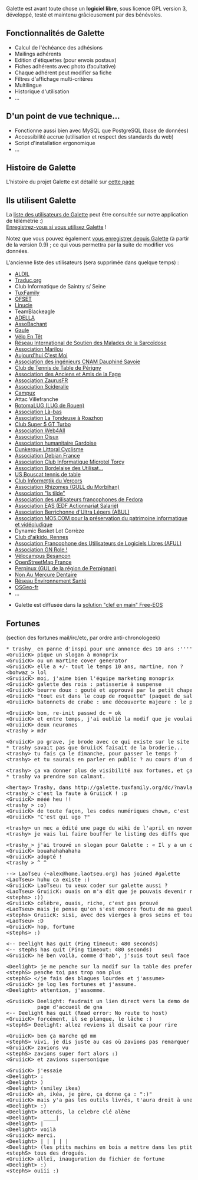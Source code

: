<p>Galette est avant toute chose un <strong>logiciel libre</strong>, sous licence GPL version 3, développé, testé et maintenu grâcieusement par des bénévoles.</p>


<h2>Fonctionnalités de Galette</h2>

<ul>
<li>Calcul de l'échéance des adhésions</li>
<li>Mailings adhérents</li>
<li>Edition d'étiquettes (pour envois postaux)</li>
<li>Fiches adhérents avec photo (facultative)</li>
<li>Chaque adhérent peut modifier sa fiche</li>
<li>Filtres d'affichage multi-critères</li>
<li>Multilingue</li>
<li>Historique d'utilisation</li>
<li>...</li>
</ul>


<h2>D'un point de vue technique...</h2>

<ul>
<li>Fonctionne aussi bien avec MySQL que PostgreSQL (base de données)</li>
<li>Accessibilité accrue (utilisation et respect des standards du web)</li>
<li>Script d'installation ergonomique</li>
<li>...</li>
</ul>


<h2>Histoire de Galette</h2>


<p>L'histoire du projet Galette est détaillé sur <a href="/dc/index.php/pages/Histoire">cette page</a></p>


<h2>Ils utilisent Galette</h2>


<p>La <a href="https://telemetry.galette.eu/reference" hreflang="en">liste des utilisateurs de Galette</a> peut être consultée sur notre application de télémétrie :)<br />
<a href="http://telemetry.odysseus.x-tnd.be/reference?showmodal" hreflang="en">Enregistrez-vous si vous utilisez Galette</a> !</p>


<p>Notez que vous pouvez également <a href="http://galette.readthedocs.io/fr/develop/usermanual/generalites.html#telemetrie" hreflang="fr">vous enregistrer depuis Galette</a> (à partir de la version 0.9) ; ce qui vous permettra par la suite de modifier vos données.</p>


<p>L'ancienne liste des utilisateurs (sera supprimée dans quelque temps) :</p>

<ul>
<li><a href="http://www.aldil.org/">ALDIL</a></li>
<li><a href="http://www.traduc.org/">Traduc.org</a></li>
<li>Club Informatique de Saintry s/ Seine</li>
<li><a href="http://www.tuxfamily.org/">TuxFamily</a></li>
<li><a href="http://www.ofset.org/">OFSET</a></li>
<li><a href="http://linucie.net/">Linucie</a></li>
<li>TeamBlackeagle</li>
<li><a href="http://www.adella.org/">ADELLA</a></li>
<li><a href="http://bachant.free.fr/">AssoBachant</a></li>
<li><a href="http://www.gaule.org/">Gaule</a></li>
<li><a href="http://veloentet.free.fr/">Vélo En Têt</a></li>
<li><a href="http://www.sarcoidose-infos.com/">Réseau International de Soutien des Malades de la Sarcoïdose</a></li>
<li><a href="http://association-marilou.org/">Association Marilou</a></li>
<li><a href="http://www.acmoi.org/">Aujourd'hui C'est Moi</a></li>
<li><a href="http://aipst.free.fr/">Association des ingénieurs CNAM Dauphiné Savoie</a></li>
<li><a href="http://www.perigny-ping.net/">Club de Tennis de Table de Périgny</a></li>
<li><a href="http://www.aaf.netasso.net/">Association des Anciens et Amis de la Fage</a></li>
<li><a href="http://www.zaurusfr.org/">Association ZaurusFR</a></li>
<li><a href="http://scideralle.org/">Association Scideralle</a></li>
<li><a href="http://www.campux.org/">Campux</a></li>
<li>Attac Villefranche</li>
<li><a href="http://rotomalug.org/">RotomaLUG (LUG de Rouen)</a></li>
<li><a href="http://www.jjgoldman.net/">Association Là-bas</a></li>
<li><a href="http://tondeuse.eu.org/">Association La Tondeuse à Roazhon</a></li>
<li><a href="http://www.gt-turbo.org/">Club Super 5 GT Turbo</a></li>
<li><a href="http://www.web4all.fr/">Association Web4All</a></li>
<li><a href="http://www.oisux.org/">Association Oisux</a></li>
<li><a href="http://jmvef30.free.fr/">Association humanitaire Gardoise</a></li>
<li><a href="http://dlcyclisme.free.fr/">Dunkerque Littoral Cyclisme</a></li>
<li><a href="http://france.debian.net/">Association Debian France</a></li>
<li><a href="http://www.microtel-torcy.org/">Association Club Informatique Microtel Torcy</a></li>
<li><a href="Association Bordelaise des Utilisateurs de Logiciels Libreshttp://abul.org" title="Association Bordelaise des Utilisateurs de Logiciels Libreshttp://abul.org">Association Bordelaise des Utilisat...</a></li>
<li><a href="http://www.usbtt.com/">US Bouscat tennis de table</a></li>
<li><a href="http://www.club-info-vercors.fr/">Club Inform@tik du Vercors</a></li>
<li><a href="http://www.rhizomes.org/">Association Rhizomes (GULL du Morbihan)</a></li>
<li><a href="http://www.lstilde.org">Association "ls tilde"</a></li>
<li><a href="http://borsalinux-fr.org">Association des utilisateurs francophones de Fedora</a></li>
<li><a href="http://www.eas-asso.org/">Association EAS (EDF Actionnariat Salarié)</a></li>
<li><a href="http://abul.asso.fr/">Association Berrichonne d'Ultra Légers (ABUL)</a></li>
<li><a href="http://www.mo5.com/">Association MO5.COM pour la préservation du patrimoine informatique et vidéoludique</a></li>
<li>Dynamic Basket Lot Corrèze</li>
<li><a href="http://www.aikido-rennes.fr/">Club d'aïkido, Rennes</a></li>
<li><a href="http://aful.org/" hreflang="fr">Association Francophone des Utilisateurs de Logiciels Libres (AFUL)</a></li>
<li><a href="http://www.asso-role.fr/" hreflang="fr">Association GN Role !</a></li>
<li><a href="http://velocampus.velobesancon.info/" hreflang="fr">Vélocampus Besançon</a></li>
<li><a href="http://openstreetmap.fr" hreflang="fr">OpenStreetMap France</a></li>
<li><a href="http://www.perpinux.org/" hreflang="fr">Perpinux (GUL de la région de Perpignan)</a></li>
<li><a href="http://www.non-au-mercure-dentaire.org" hreflang="fr">Non Au Mercure Dentaire</a></li>
<li><a href="http://www.reseau-environnement-sante.fr" hreflang="fr">Réseau Environnement Santé</a></li>
<li><a href="http://osgeo.asso.fr/" hreflang="fr">OSGeo-fr</a></li>
<li>...</li>
</ul>

<ul>
<li>Galette est diffusée dans la <a href="http://free-eos.org/">solution "clef en main" Free-EOS</a></li>
</ul>



<h2>Fortunes</h2>


<p>(section des fortunes mail/irc/etc, par ordre anti-chronologeek)</p>

<pre>
* trashy_ en panne d'inspi pour une annonce des 10 ans :'''''(
&lt;GruiicK&gt; pique un slogan à monoprix
&lt;GruiicK&gt; ou un martine cover generator
&lt;GruiicK&gt; elle a +/- tout le temps 10 ans, martine, non ?
&lt;bohwaz_&gt; lol
&lt;GruiicK&gt; moi, j'aime bien l'équipe marketing monoprix
&lt;GruiicK&gt; galette des rois : patisserie à suspense
&lt;GruiicK&gt; beurre doux : gouté et approuvé par le petit chaperon rouge
&lt;GruiicK&gt; &quot;tout est dans le coup de roquette&quot; (paquet de salade fragmentée, roquette)
&lt;GruiicK&gt; batonnets de crabe : une découverte majeure : le poisson-frite !
</pre>

<pre>
&lt;GruiicK&gt; bon, re-init passwd dc = ok
&lt;GruiicK&gt; et entre temps, j'ai oublié la modif que je voulais faire...
&lt;GruiicK&gt; deux neurones
&lt;trashy_&gt; mdr
</pre>

<pre>
&lt;GruiicK&gt; po grave, je brode avec ce qui existe sur le site de galette :)
* trashy savait pas que GruiicK faisait de la broderie...
&lt;trashy&gt; tu fais ça le dimanche, pour passer le temps ?
&lt;trashy&gt; et tu saurais en parler en public ? au cours d'un dîner par exemple ?
</pre>

<pre>
&lt;trashy&gt; ça va donner plus de visibilité aux fortunes, et ça, c'est hyper cool : on va pouvoir dire plein d'âneries :o]
* trashy va prendre son calmant.
</pre>

<pre>
&lt;hertay&gt; Trashy, dans http://galette.tuxfamily.org/dc/?navlang=fr c'est toujours la 0755 qui est en téléchargement (lien) ;-)
&lt;trashy_&gt; c'est la faute à GruiicK ! :p
&lt;GruiicK&gt; mééé heu !!
&lt;trashy_&gt; :o)
&lt;GruiicK&gt; de toute façon, les codes numériques chown, c'est source d'erreur, il faut utiliser la convention ugo.
&lt;GruiicK&gt; &quot;C'est qui ugo ?&quot;
</pre>

<pre>
&lt;trashy&gt; un mec a édité une page du wiki de l'april en novembre pour spécifier que Galette n'était plus développé...
&lt;trashy&gt; je vais lui faire bouffer le listing des diffs que j'ai commité en novembre tiens ; ça lui apprendra. 
</pre>

<pre>
&lt;trashy_&gt; j'ai trouvé un slogan pour Galette : « Il y a un champ dynamique pour cela. » © :D
&lt;GruiicK&gt; bouahahahahaha
&lt;GruiicK&gt; adopté !
&lt;trashy_&gt; ^_^
</pre>

<pre>
--&gt; LaoTseu (~alex@home.laotseu.org) has joined #galette
&lt;LaoTseu&gt; huhu ca existe :)
&lt;GruiicK&gt; LaoTseu: tu veux coder sur galette aussi ?
&lt;LaoTseu&gt; GruiicK: ouais on m'a dit que je pouvais devenir riche et celebre :)
&lt;stephs&gt; :))
&lt;GruiicK&gt; célèbre, ouais, riche, c'est pas prouvé
&lt;LaoTseu&gt; mais je pense qu'on s'est encore foutu de ma gueule
&lt;stephs&gt; GruiicK: sisi, avec des vierges à gros seins et tout et tout
&lt;LaoTseu&gt; :D
&lt;GruiicK&gt; hop, fortune
&lt;stephs&gt; :)
</pre>

<pre>
&lt;-- Deelight has quit (Ping timeout: 480 seconds)
&lt;-- stephs has quit (Ping timeout: 480 seconds)
&lt;GruiicK&gt; hé ben voilà, comme d'hab', j'suis tout seul face à la meute...
</pre>

<pre>
&lt;Deelight&gt; je me penche sur la modif sur la table des preferences
&lt;stephS&gt; penche toi pas trop non plus
&lt;stephS&gt; &lt;/je fais des blagues lourdes et j'assume&gt;
&lt;GruiicK&gt; je log les fortunes et j'assume.
&lt;Deelight&gt; attention, j'assomme.
</pre>

<pre>
&lt;GruiicK&gt; Deelight: faudrait un lien direct vers la demo de galette sur la
          page d'accueil de gna
&lt;-- Deelight has quit (Read error: No route to host)
&lt;GruiicK&gt; forcément, il se planque, le lâche :)
&lt;stephS&gt; Deelight: allez reviens il disait ca pour rire
</pre>

<pre>
&lt;GruiicK&gt; ben ça marche qd mm
&lt;stephS&gt; vivi, je dis juste au cas où zavions pas remarquer
&lt;GruiicK&gt; zavions vu
&lt;stephS&gt; zavions super fort alors :)
&lt;GruiicK&gt; et zavions supersonique
</pre>

<pre>
&lt;GruiicK&gt; j'essaie
&lt;Deelight&gt; :
&lt;Deelight&gt; )
&lt;Deelight&gt; (smiley ikea)
&lt;GruiicK&gt; ah, ikéa, je gère, ça donne ça : &quot;:)&quot;
&lt;GruiicK&gt; mais y'a pas les outils livrés, t'aura droit à une réclamation
&lt;Deelight&gt; :)
&lt;Deelight&gt; attends, la celebre clé alène
&lt;Deelight&gt;  ____|
&lt;Deelight&gt; |
&lt;Deelight&gt; voilà
&lt;GruiicK&gt; merci.
&lt;Deelight&gt; | | | | |
&lt;Deelight&gt; (les ptits machins en bois a mettre dans les ptits trous)
&lt;stephS&gt; tous des drogués.
&lt;GruiicK&gt; alleï, inauguration du fichier de fortune
&lt;Deelight&gt; :)
&lt;stephS&gt; ouiii :)
</pre>
